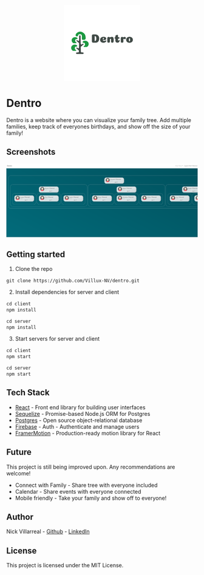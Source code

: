 <p align="center">
  <img src="images/dentrologo.png" />
</p>

# Dentro

Dentro is a website where you can visualize your family tree. Add multiple families, keep track of everyones birthdays, and show off the size of your family!

## Screenshots

<p align="center">
  <img src="images/dentrofamily.PNG" />
</p>

## Getting started

1. Clone the repo

```
git clone https://github.com/Villux-NV/dentro.git
```

2. Install dependencies for server and client

```
cd client
npm install
```

```
cd server
npm install
```

3. Start servers for server and client

```
cd client
npm start
```

```
cd server
npm start
```

## Tech Stack

- [React](https://reactjs.org/) - Front end library for building user interfaces
- [Sequelize](https://sequelize.org/) - Promise-based Node.js ORM for Postgres
- [Postgres](https://www.postgresql.org/) - Open source object-relational database
- [Firebase](https://firebase.google.com/) - Auth - Authenticate and manage users
- [FramerMotion](https://www.framer.com/motion/) - Production-ready motion library for React

## Future

This project is still being improved upon. Any recommendations are welcome!

- Connect with Family - Share tree with everyone included
- Calendar - Share events with everyone connected
- Mobile friendly - Take your family and show off to everyone!

## Author

Nick Villarreal - [Github](https://github.com/Villux-NV) - [LinkedIn](https://www.linkedin.com/in/nick-villarreal-b2868957/)

## License

This project is licensed under the MIT License.
